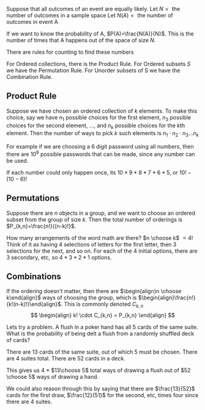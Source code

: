 Suppose that all outcomes of an event are equally likely.
Let $N=\text{ the number of outcomes in a sample space }$
Let $N(A)=\text{ the number of outcomes in event A }$

If we want to know the probability of A, $P(A)=\frac{N(A)}{N}$. This is the number of times that A happens out of the space of size $N$.

There are rules for counting to find these numbers

For Ordered collections, there is the Product Rule.
For Ordered subsets $S$ we have the Permutation Rule.
For Unorder subsets of S we have the Combination Rule.

## Product Rule
Suppose we have chosen an ordered collection of $k$ elements. To make this choice, say we have $n_{1}$ possible choices for the first element, $n_{3}$ possible choices for the second element, $\dots$, and $n_{k}$ possible choices for the $k$th element. Then the number of ways to pick $k$ such elements is 
$n_{1}\cdot n_{2}\cdot n_{3}\dots  n_{k}$

For example if we are choosing a 6 digit password using all numbers, then there are $10^{6}$ possible passwords that can be made, since any number can be used.

If each number could only happen once, its $10*9*8*7*6*5$, or $10!-(10-6)!$


## Permutations
Suppose there are $n$ objects in  a group, and we want to choose an ordered subset from the group of size $k$. Then the total number of orderings is $P_{k,n}=\frac{n!}{(n-k)!}$.

How many arrangements of the word math are there?
$n \choose k$ $= 4!$
Think of it as having 4 selections of letters for the first letter, then 3 selections for the next, and so on. For each of the 4 initial options, there are 3 secondary, etc, so $4*3*2*1$ options.


## Combinations
If the ordering doesn't matter, then there are $\begin{align}n \choose  k\end{align}$ ways of choosing the group, which is $\begin{align}\frac{n!}{k!(n-k)!}\end{align}$. This is commonly denoted $C_{k,n}$
$$
\begin{align}
k! \cdot C_{k,n} = P_{k,n}
\end{align}
$$

Lets try a problem.
A flush in a poker hand has all 5 cards of the same suite. What is the probability of being delt a flush from a randomly shuffled deck of cards?

There are 13 cards of the same suite, out of which 5 must be chosen. There are 4 suites total. There are 52 cards in a deck.

This gives us
4 * $13\choose 5$ total ways of drawing a flush out of $52 \choose 5$ ways of drawing a hand.


We could also reason through this by saying that there are $\frac{13}{52}$ cards for the first draw, $\frac{12}{51}$ for the second, etc, times four since there are 4 suites.